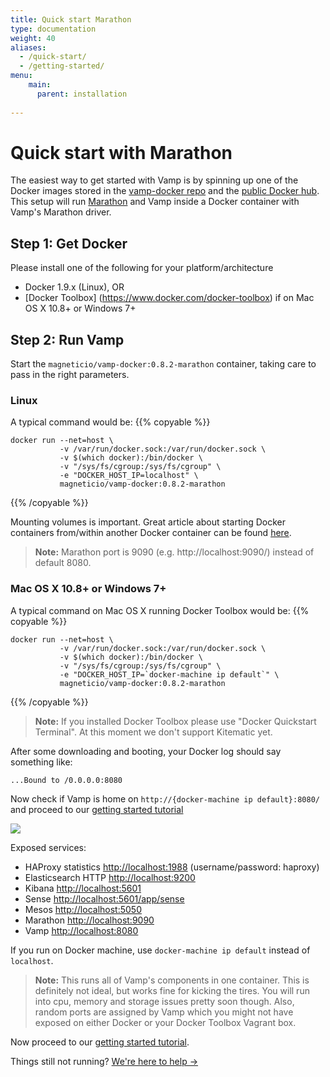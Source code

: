 ```yaml
---
title: Quick start Marathon
type: documentation
weight: 40
aliases:
  - /quick-start/
  - /getting-started/
menu:
    main:
      parent: installation
    
---
```


# Quick start with Marathon

The easiest way to get started with Vamp is by spinning up one of the Docker images stored
in the [vamp-docker repo](https://github.com/magneticio/vamp-docker) and the [public Docker hub](https://hub.docker.com/r/magneticio/vamp-docker/).
This setup will run [Marathon](https://mesosphere.github.io/marathon/) and Vamp inside a Docker container with Vamp's Marathon driver.

## Step 1: Get Docker

Please install one of the following for your platform/architecture

- Docker 1.9.x (Linux), OR
- [Docker Toolbox] (https://www.docker.com/docker-toolbox) if on Mac OS X 10.8+ or Windows 7+


## Step 2: Run Vamp

Start the `magneticio/vamp-docker:0.8.2-marathon` container, taking care to pass in the right parameters. 

### Linux

A typical command would be:
{{% copyable %}}
```
docker run --net=host \
           -v /var/run/docker.sock:/var/run/docker.sock \
           -v $(which docker):/bin/docker \
           -v "/sys/fs/cgroup:/sys/fs/cgroup" \
           -e "DOCKER_HOST_IP=localhost" \
           magneticio/vamp-docker:0.8.2-marathon
```
{{% /copyable %}}

Mounting volumes is important. 
Great article about starting Docker containers from/within another Docker container can be found [here](https://jpetazzo.github.io/2015/09/03/do-not-use-docker-in-docker-for-ci/).

> **Note:** Marathon port is 9090 (e.g. http://localhost:9090/) instead of default 8080. 


### Mac OS X 10.8+ or Windows 7+

A typical command on Mac OS X running Docker Toolbox would be:
{{% copyable %}}
```
docker run --net=host \
           -v /var/run/docker.sock:/var/run/docker.sock \
           -v $(which docker):/bin/docker \
           -v "/sys/fs/cgroup:/sys/fs/cgroup" \
           -e "DOCKER_HOST_IP=`docker-machine ip default`" \
           magneticio/vamp-docker:0.8.2-marathon
```
{{% /copyable %}}

> **Note:** If you installed Docker Toolbox please use "Docker Quickstart Terminal". At this moment we don't support Kitematic yet.

After some downloading and booting, your Docker log should say something like:

```
...Bound to /0.0.0.0:8080
```

Now check if Vamp is home on `http://{docker-machine ip default}:8080/` and proceed to our [getting started tutorial](/documentation/guides/)

![](/img/screenshots/vamp_ui_home.gif)

Exposed services:

- HAProxy statistics [http://localhost:1988](http://localhost:1988) (username/password: haproxy)
- Elasticsearch HTTP [http://localhost:9200](http://localhost:9200)
- Kibana [http://localhost:5601](http://localhost:5601)
- Sense [http://localhost:5601/app/sense](http://localhost:5601/app/sense)
- Mesos [http://localhost:5050](http://localhost:5050)
- Marathon [http://localhost:9090](http://localhost:9090)
- Vamp [http://localhost:8080](http://localhost:8080)

If you run on Docker machine, use `docker-machine ip default` instead of `localhost`.

> **Note:** This runs all of Vamp's components in one container. This is definitely not ideal, but works fine for kicking the tires.
You will run into cpu, memory and storage issues pretty soon though. Also, random ports are assigned by Vamp which you might not have exposed on either Docker or your Docker Toolbox Vagrant box.  

Now proceed to our [getting started tutorial](/documentation/guides/).

Things still not running? [We're here to help →](https://github.com/magneticio/vamp/issues)
